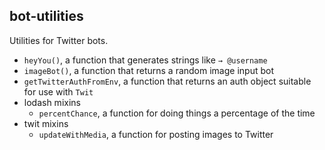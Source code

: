 ## bot-utilities

Utilities for Twitter bots.

- `heyYou()`, a function that generates strings like `→ @username`
- `imageBot()`, a function that returns a random image input bot
- `getTwitterAuthFromEnv`, a function that returns an auth object suitable for
  use with `Twit`
- lodash mixins
  - `percentChance`, a function for doing things a percentage of the time
- twit mixins
  - `updateWithMedia`, a function for posting images to Twitter
